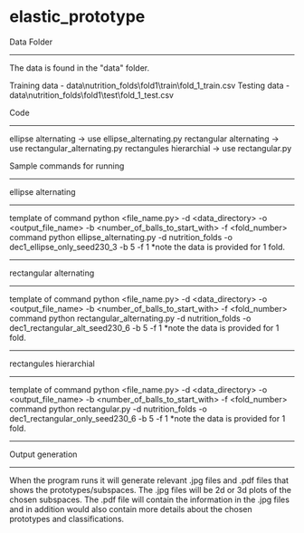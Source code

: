 # elastic_prototype

Data Folder
************************************************
The data is found in the "data" folder. 

Training data - data\nutrition_folds\fold1\train\fold_1_train.csv
Testing data  - data\nutrition_folds\fold1\test\fold_1_test.csv

Code
************************************************
ellipse alternating -> use ellipse_alternating.py
rectangular alternating -> use rectangular_alternating.py
rectangules hierarchial -> use rectangular.py

Sample commands for running 
____________________________________
ellipse alternating
_____________________________________
template of command
python <file_name.py> -d <data_directory> -o <output_file_name> -b <number_of_balls_to_start_with> -f <fold_number>
command
python ellipse_alternating.py -d nutrition_folds -o dec1_ellipse_only_seed230_3 -b 5 -f 1
*note the data is provided for 1 fold.

____________________________________
rectangular alternating
_____________________________________
template of command
python <file_name.py> -d <data_directory> -o <output_file_name> -b <number_of_balls_to_start_with> -f <fold_number>
command
python rectangular_alternating.py -d nutrition_folds -o dec1_rectangular_alt_seed230_6 -b 5 -f 1
*note the data is provided for 1 fold.

_____________________________________
rectangules hierarchial 
_____________________________________
template of command
python <file_name.py> -d <data_directory> -o <output_file_name> -b <number_of_balls_to_start_with> -f <fold_number>
command
python rectangular.py -d nutrition_folds -o dec1_rectangular_only_seed230_6 -b 5 -f 1
*note the data is provided for 1 fold.

____________________________________
Output generation
____________________________________
When the program runs it will generate relevant .jpg files and .pdf files that shows the prototypes/subspaces. The .jpg files will be 2d or 3d plots of the chosen subspaces. The .pdf file will contain the information in the .jpg files and in addition would also contain more details about the chosen prototypes and classifications.

